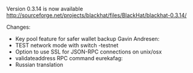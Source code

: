 Version 0.3.14 is now available
http://sourceforge.net/projects/blackhat/files/BlackHat/blackhat-0.3.14/

Changes:
* Key pool feature for safer wallet backup
Gavin Andresen:
* TEST network mode with switch -testnet
* Option to use SSL for JSON-RPC connections on unix/osx
* validateaddress RPC command
eurekafag:
* Russian translation
